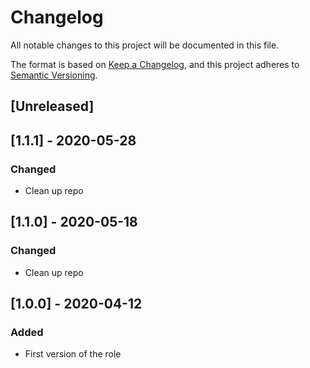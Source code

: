 # Changelog
All notable changes to this project will be documented in this file.

The format is based on [Keep a Changelog](https://keepachangelog.com/en/1.0.0/),
and this project adheres to [Semantic Versioning](https://semver.org/spec/v2.0.0.html).

## [Unreleased]

## [1.1.1] - 2020-05-28
### Changed
- Clean up repo

## [1.1.0] - 2020-05-18
### Changed
- Clean up repo

## [1.0.0] - 2020-04-12
### Added
- First version of the role
